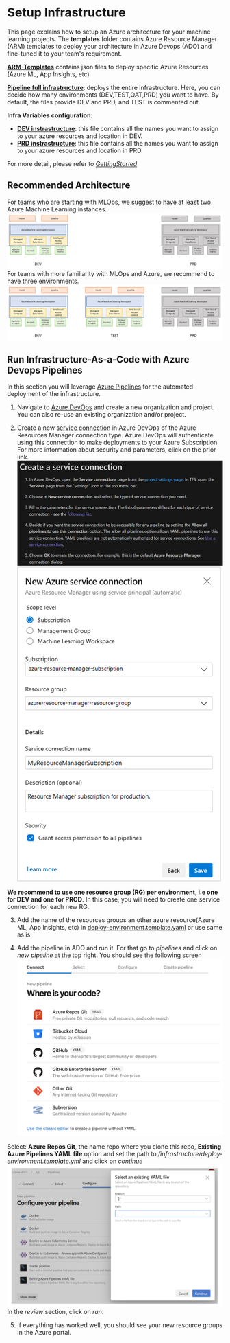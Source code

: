 # Setup Infrastructure

This page explains how to setup an Azure architecture for your machine learning projects. The __templates__ folder contains Azure Resource Manager (ARM) templates to deploy your architecture in Azure Devops (ADO) and fine-tuned it to your team's requirement.

**[ARM-Templates](../../azure-pipelines/templates/)** contains json files to deploy specific Azure Resources (Azure ML, App Insights, etc)

**[Pipeline full infrastructure](/../../azure-pipelines/PIPELINE-0-setup.yml)**: deploys the entire infrastructure. Here, you can decide how many environments (DEV,TEST,QAT,PRD) you want to have. By default, the files provide DEV and PRD, and TEST is commented out.
  
**Infra Variables configuration**:
- **[DEV instrastructure](../../configuration/configuration-infra-DEV.variables.yml)**: this file contains all the names you want to assign to your azure resources and location in DEV. 
- **[PRD instrastructure](../../configuration/configuration-infra-PROD.variables.yml)**: this file contains all the names you want to assign to your azure resources and location in PRD. 

For more detail, please refer to *[GettingStarted](GettingStarted.md)*

## Recommended Architecture

For teams who are starting with MLOps, we suggest to have at least two Azure Machine Learning instances. ![Dev and Prod](../media/devprd.png)
For teams with more familiarity with MLOps and Azure, we recommend to have three environments. ![Dev, Test and Prod](../media/devtestprd.png)

## Run Infrastructure-As-a-Code with Azure Devops Pipelines

In this section you will leverage [Azure Pipelines](https://azure.microsoft.com/en-us/services/devops/pipelines/) for the automated deployment of the infrastructure.

1. Navigate to [Azure DevOps](http://dev.azure.com/) and create a new organization and project. You can also re-use an existing organization and/or project.

2. Create a new [service connection](https://docs.microsoft.com/en-us/azure/devops/pipelines/library/service-endpoints?view=azure-devops&tabs=yaml) in Azure DevOps of the Azure Resources Manager connection type. Azure DevOps will authenticate using this connection to make deployments to your Azure Subscription. For more information about security and parameters, click on the prior link. ![SetupConnection](../media/create_service_connection.png) ![AddConnection](../media/new_connection.png) 

**We recommend to use one resource group (RG) per environment, i.e one for DEV and one for PROD**. In this case, you will need to create one service connection for each new RG.

3. Add the name of the resources groups an other azure resource(Azure ML, App Insights, etc) in [deploy-environment.template.yaml](/../../infrastructure/deploy-environment.template.yml) or use same as is.

4. Add the pipeline in ADO and run it. For that go to _pipelines_ and click on _new pipeline_ at the top right. You should see the following screen ![IaCpipeline](../media/build-connect.png)

Select: **Azure Repos Git**, the name repo where you clone this repo, **Existing Azure Pipelines YAML file** option and set the path to _/infrastructure/deploy-environment.template.yml_ and click on _continue_ ![SelectIaCPipe](../media/select-iac-pipeline.png) In the _review_ section, click on _run_.

5. If everything has worked well, you should see your new resource groups in the Azure portal.
